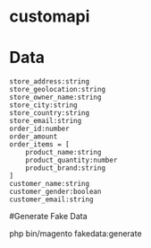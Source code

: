 # customapi

# Data
```store_name
store_address:string
store_geolocation:string
store_owner_name:string
store_city:string
store_country:string
store_email:string
order_id:number
order_amount
order_items = [
	product_name:string
	product_quantity:number
	product_brand:string
]
customer_name:string
customer_gender:boolean
customer_email:string
```
#Generate Fake Data

php bin/magento fakedata:generate
